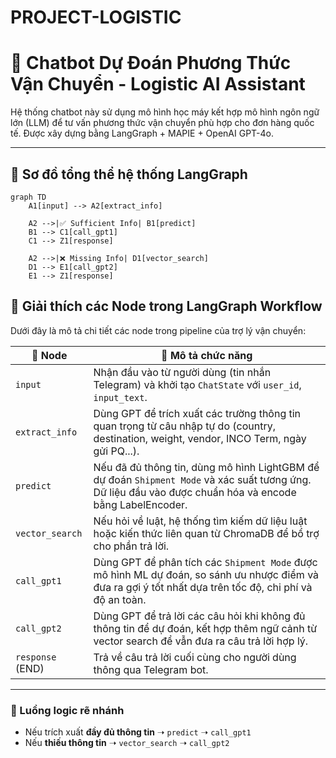 # PROJECT-LOGISTIC
# 🤖 Chatbot Dự Đoán Phương Thức Vận Chuyển - Logistic AI Assistant

Hệ thống chatbot này sử dụng mô hình học máy kết hợp mô hình ngôn ngữ lớn (LLM) để tư vấn phương thức vận chuyển phù hợp cho đơn hàng quốc tế. Được xây dựng bằng LangGraph + MAPIE + OpenAI GPT-4o.

---

## 🧭 Sơ đồ tổng thể hệ thống LangGraph

```mermaid
graph TD
    A1[input] --> A2[extract_info]

    A2 -->|✅ Sufficient Info| B1[predict]
    B1 --> C1[call_gpt1]
    C1 --> Z1[response]

    A2 -->|❌ Missing Info| D1[vector_search]
    D1 --> E1[call_gpt2]
    E1 --> Z1[response]
```

## 🧩 Giải thích các Node trong LangGraph Workflow

Dưới đây là mô tả chi tiết các node trong pipeline của trợ lý vận chuyển:

| 🧱 Node            | 💬 Mô tả chức năng |
|-------------------|-------------------|
| `input`           | Nhận đầu vào từ người dùng (tin nhắn Telegram) và khởi tạo `ChatState` với `user_id`, `input_text`. |
| `extract_info`    | Dùng GPT để trích xuất các trường thông tin quan trọng từ câu nhập tự do (country, destination, weight, vendor, INCO Term, ngày gửi PQ...). |
| `predict`         | Nếu đã đủ thông tin, dùng mô hình LightGBM để dự đoán `Shipment Mode` và xác suất tương ứng. Dữ liệu đầu vào được chuẩn hóa và encode bằng LabelEncoder. |
| `vector_search`   | Nếu hỏi về luật, hệ thống tìm kiếm dữ liệu luật hoặc kiến thức liên quan từ ChromaDB để bổ trợ cho phần trả lời. |
| `call_gpt1`       | Dùng GPT để phân tích các `Shipment Mode` được mô hình ML dự đoán, so sánh ưu nhược điểm và đưa ra gợi ý tốt nhất dựa trên tốc độ, chi phí và độ an toàn. |
| `call_gpt2`       | Dùng GPT để trả lời các câu hỏi khi không đủ thông tin để dự đoán, kết hợp thêm ngữ cảnh từ vector search để vẫn đưa ra câu trả lời hợp lý. |
| `response` (END)  | Trả về câu trả lời cuối cùng cho người dùng thông qua Telegram bot. |

---

### 🧠 Luồng logic rẽ nhánh

- Nếu trích xuất **đầy đủ thông tin** ➝ `predict` ➝ `call_gpt1`
- Nếu **thiếu thông tin** ➝ `vector_search` ➝ `call_gpt2`
